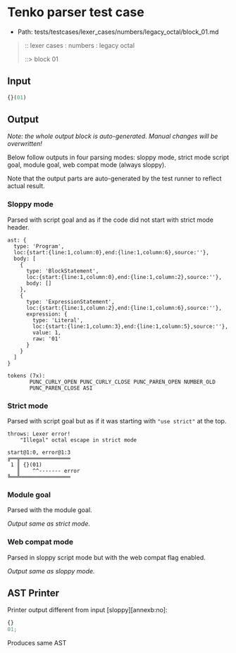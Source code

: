 # Tenko parser test case

- Path: tests/testcases/lexer_cases/numbers/legacy_octal/block_01.md

> :: lexer cases : numbers : legacy octal
>
> ::> block 01
>
> 

## Input

`````js
{}(01)
`````

## Output

_Note: the whole output block is auto-generated. Manual changes will be overwritten!_

Below follow outputs in four parsing modes: sloppy mode, strict mode script goal, module goal, web compat mode (always sloppy).

Note that the output parts are auto-generated by the test runner to reflect actual result.

### Sloppy mode

Parsed with script goal and as if the code did not start with strict mode header.

`````
ast: {
  type: 'Program',
  loc:{start:{line:1,column:0},end:{line:1,column:6},source:''},
  body: [
    {
      type: 'BlockStatement',
      loc:{start:{line:1,column:0},end:{line:1,column:2},source:''},
      body: []
    },
    {
      type: 'ExpressionStatement',
      loc:{start:{line:1,column:2},end:{line:1,column:6},source:''},
      expression: {
        type: 'Literal',
        loc:{start:{line:1,column:3},end:{line:1,column:5},source:''},
        value: 1,
        raw: '01'
      }
    }
  ]
}

tokens (7x):
       PUNC_CURLY_OPEN PUNC_CURLY_CLOSE PUNC_PAREN_OPEN NUMBER_OLD
       PUNC_PAREN_CLOSE ASI
`````

### Strict mode

Parsed with script goal but as if it was starting with `"use strict"` at the top.

`````
throws: Lexer error!
    "Illegal" octal escape in strict mode

start@1:0, error@1:3
╔══╦════════════════
 1 ║ {}(01)
   ║    ^^------- error
╚══╩════════════════

`````


### Module goal

Parsed with the module goal.

_Output same as strict mode._

### Web compat mode

Parsed in sloppy script mode but with the web compat flag enabled.

_Output same as sloppy mode._

## AST Printer

Printer output different from input [sloppy][annexb:no]:

````js
{}
01;
````

Produces same AST
